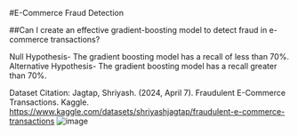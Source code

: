 #E-Commerce Fraud Detection

##Can I create an effective gradient-boosting model to detect fraud in e-commerce transactions?

Null Hypothesis- The gradient boosting model has a recall of less than 70%.
Alternative Hypothesis- The gradient boosting model has a recall greater than 70%.


Dataset Citation: Jagtap, Shriyash. (2024, April 7). Fraudulent E-Commerce Transactions. Kaggle. https://www.kaggle.com/datasets/shriyashjagtap/fraudulent-e-commerce-transactions
![image](https://github.com/user-attachments/assets/f96c296d-eeea-4605-83df-5dc0d822f8da)

